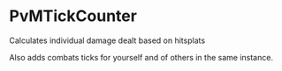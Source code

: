 # PvMTickCounter
Calculates individual damage dealt based on hitsplats

Also adds combats ticks for yourself and of others in the same instance.